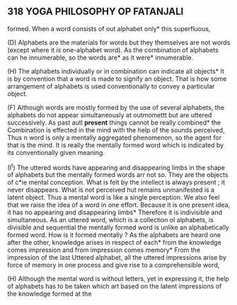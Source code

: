 ## 318 YOGA PHILOSOPHY **OP FATANJALI**

formed. When a word consists of out alphabet only\* this superfluous,

(D) Alphabets are the materials for words but they themselves are not words (except where it *is* one-alphabet word). As the combination of alphabets can he innumerable, so the words are\* as it were\* innumerable.

(H) The alphabets individually or in combination can indicate all objects\* It is by convention that a word is made to signify an object. That is how some arrangement of alphabets is used conventionally to convey a particular object.

(F) Although words are mostly formed by the use of several alphabets, the alphabets do not appear simultaneously at outmomettt but are uttered successively. As past autl **present** things cannot be really combined\* the Combination is effected in the mind with the help of the sounds perceived, Thus n word is only a mentally aggregated phenomenon, so the agent for that is the mind. It is really the mentally formed word which is indicated by its conventionally given meaning.

(I<sup>t</sup>) The uttered words have appearing and disappearing limbs in the shape of alphabets but the mentally formed words arr not so. They are the objects of c\*ie mental conception. What is felt by the intellect is always present ; it never disappears. What is not perceived hut remains unmanifested is a latent object. Thus a mental word is like a single perception. We also feel that we raise the idea of a word in one effort. Because it is one present idea, it has no appearing and disappearing limbs\* Therefore it is indivisible and simultaneous. As an uttered word, which is a collection ol alphabets, is divisible and sequential the mentally formed word is unlike an alphabetically formed word. How is it formed mentally ? As the alphabets are heard one after the other, knowledge arises in respect of each\* from the knowledge comes impression and from impression comes memory\* From the impression of the last Uttered alphabet, all the uttered impressions arise by force of memory in one process and give rise to a comprehensible word,

(H) Although the mental word is without letters, yet in expressing it, the help of alphabets has to be taken which art based on the latent impressions of the knowledge formed at the